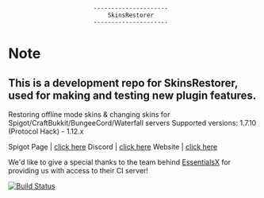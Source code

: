 							---------------------
							    SkinsRestorer
							---------------------

 # Note
 This is a development repo for SkinsRestorer, used for making and testing new plugin features.
 --------------
 Restoring offline mode skins & changing skins for Spigot/CraftBukkit/BungeeCord/Waterfall servers
 Supported versions: 1.7.10 (Protocol Hack) - 1.12.x

 Spigot Page | [click here](https://www.spigotmc.org/resources/skinsrestorer.2124/)
 Discord | [click here](https://discord.me/skinsrestorer)
 Website | [click here](https://skinsrestorer.net/)

 We'd like to give a special thanks to the team behind [EssentialsX](https://discord.gg/F7gexAQ) for providing us with access to their CI server!

 [![Build Status](https://ci.ender.zone/buildStatus/icon?job=SkinRestorerX)](https://ci.ender.zone/job/SkinRestorerX)
